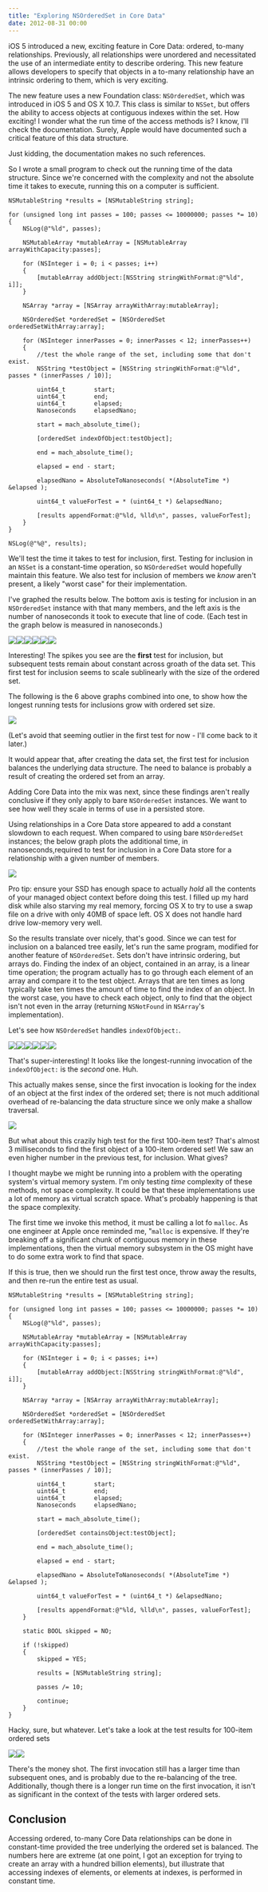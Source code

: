 ```yaml
---
title: "Exploring NSOrderedSet in Core Data"
date: 2012-08-31 00:00
---
```


<import><p>iOS 5 introduced a new, exciting feature in Core Data: ordered, to-many relationships. Previously, all relationships were unordered and necessitated the use of an intermediate entity to describe ordering. This new feature allows developers to specify that objects in a to-many relationship have an intrinsic ordering to them, which is very exciting. </p>

<p>The new feature uses a new Foundation class: <code>NSOrderedSet</code>, which was introduced in iOS 5 and OS X 10.7. This class is similar to <code>NSSet</code>, but offers the ability to access objects at contiguous indexes within the set. How exciting! I wonder what the run time of the access methods is? I know, I'll check the documentation. Surely, Apple would have documented such a critical feature of this data structure.</p>

<p>Just kidding, the documentation makes no such references. </p>

<p>So I wrote a small program to check out the running time of the data structure. Since we're concerned with the complexity and not the absolute time it takes to execute, running this on a computer is sufficient.</p>

<pre><code>NSMutableString *results = [NSMutableString string];

for (unsigned long int passes = 100; passes &lt;= 10000000; passes *= 10)
{
    NSLog(@"%ld", passes);

    NSMutableArray *mutableArray = [NSMutableArray arrayWithCapacity:passes];

    for (NSInteger i = 0; i &lt; passes; i++)
    {
        [mutableArray addObject:[NSString stringWithFormat:@"%ld", i]];
    }

    NSArray *array = [NSArray arrayWithArray:mutableArray];

    NSOrderedSet *orderedSet = [NSOrderedSet orderedSetWithArray:array];

    for (NSInteger innerPasses = 0; innerPasses &lt; 12; innerPasses++)
    {
        //test the whole range of the set, including some that don't exist.
        NSString *testObject = [NSString stringWithFormat:@"%ld", passes * (innerPasses / 10)];

        uint64_t        start;
        uint64_t        end;
        uint64_t        elapsed;
        Nanoseconds     elapsedNano;

        start = mach_absolute_time();

        [orderedSet indexOfObject:testObject];

        end = mach_absolute_time();

        elapsed = end - start;

        elapsedNano = AbsoluteToNanoseconds( *(AbsoluteTime *) &amp;elapsed );

        uint64_t valueForTest = * (uint64_t *) &amp;elapsedNano;

        [results appendFormat:@"%ld, %lld\n", passes, valueForTest];
    }
}

NSLog(@"%@", results);
</code></pre>

<p>We'll test the time it takes to test for inclusion, first. Testing for inclusion in an <code>NSSet</code> is a constant-time operation, so <code>NSOrderedSet</code> would hopefully maintain this feature. We also test for inclusion of members we <em>know</em> aren't present, a likely "worst case" for their implementation.</p>

<p>I've graphed the results below. The bottom axis is testing for inclusion in an <code>NSOrderedSet</code> instance with that many members, and the left axis is the number of nanoseconds it took to execute that line of code. (Each test in the graph below is measured in nanoseconds.)</p>
<img src="/img/import/blog/running-time-of-nsorderedset-in-ordered-to-many-core-data-relationships/0A08EEBA91D747FB8FF1F3A69A8349C9.png" class="img-responsive"><img src="/img/import/blog/running-time-of-nsorderedset-in-ordered-to-many-core-data-relationships/1EB17A30245B444DA975836FDDB0F053.png" class="img-responsive"><img src="/img/import/blog/running-time-of-nsorderedset-in-ordered-to-many-core-data-relationships/A18EE02707E845CA9D3B06A7EA49C2E4.png" class="img-responsive"><img src="/img/import/blog/running-time-of-nsorderedset-in-ordered-to-many-core-data-relationships/5BEE1C3455814408A1411729CB4B5B5F.png" class="img-responsive"><img src="/img/import/blog/running-time-of-nsorderedset-in-ordered-to-many-core-data-relationships/7A2664968015404F9A7D867DCE306700.png" class="img-responsive"><img src="/img/import/blog/running-time-of-nsorderedset-in-ordered-to-many-core-data-relationships/898B7FB232E94629828B77497E9C78E4.png" class="img-responsive"><p>Interesting! The spikes you see are the <strong>first</strong> test for inclusion, but subsequent tests remain about constant across groath of the data set. This first test for inclusion seems to scale sublinearly with the size of the ordered set. </p>

<p>The following is the 6 above graphs combined into one, to show how the longest running tests for inclusions grow with ordered set size.</p>
<img src="/img/import/blog/running-time-of-nsorderedset-in-ordered-to-many-core-data-relationships/16591322038D457A98F4E6D8E83D9747.png" class="img-responsive"><p>(Let's avoid that seeming outlier in the first test for now - I'll come back to it later.)</p>

<p>It would appear that, after creating the data set, the first test for inclusion balances the underlying data structure. The need to balance is probably a result of creating the ordered set from an array.</p>
<p>Adding Core Data into the mix was next, since these findings aren't really conclusive if they only apply to bare <code>NSOrderedSet</code> instances. We want to see how well they scale in terms of use in a persisted store.</p>

<p>Using relationships in a Core Data store appeared to add a constant slowdown to each request. When compared to using bare <code>NSOrderedSet</code> instances; the below graph plots the additional time, in nanoseconds,required to test for inclusion in a Core Data store for a relationship with a given number of members.</p>
<img src="/img/import/blog/running-time-of-nsorderedset-in-ordered-to-many-core-data-relationships/DACD0D9C667D4456A106FE618F123292.png" class="img-responsive"><p>Pro tip: ensure your SSD has enough space to actually <em>hold</em> all the contents of your managed object context before doing this test. I filled up my hard disk while also starving my real memory, forcing OS X to try to use a swap file on a drive with only 40MB of space left. OS X does not handle hard drive low-memory very well.</p>

<p>So the results translate over nicely, that's good. Since we can test for inclusion on a balanced tree easily, let's run the same program, modified for another feature of <code>NSOrderedSet</code>. Sets don't have intrinsic ordering, but arrays do. Finding the index of an object, contained in an array, is a linear time operation; the program actually has to go through each element of an array and compare it to the test object. Arrays that are ten times as long typically take ten times the amount of time to find the index of an object. In the worst case, you have to check each object, only to find that the object isn't not even in the array (returning <code>NSNotFound</code> in <code>NSArray</code>'s implementation).</p>

<p>Let's see how <code>NSOrderedSet</code> handles <code>indexOfObject:</code>.</p>
<img src="/img/import/blog/running-time-of-nsorderedset-in-ordered-to-many-core-data-relationships/DC25A86EAFAB4702B0CBCF07BA39E111.png" class="img-responsive"><img src="/img/import/blog/running-time-of-nsorderedset-in-ordered-to-many-core-data-relationships/BAAAC401380342B68502478CE945826C.png" class="img-responsive"><img src="/img/import/blog/running-time-of-nsorderedset-in-ordered-to-many-core-data-relationships/2420B1F219AC4283896E63DE1745B889.png" class="img-responsive"><img src="/img/import/blog/running-time-of-nsorderedset-in-ordered-to-many-core-data-relationships/527F9CCCB31F495CA1882BDB6EAE986C.png" class="img-responsive"><img src="/img/import/blog/running-time-of-nsorderedset-in-ordered-to-many-core-data-relationships/B4B35F4668134A95AA847263F81AE2A4.png" class="img-responsive"><img src="/img/import/blog/running-time-of-nsorderedset-in-ordered-to-many-core-data-relationships/5E8811D3716D426AB8AA2B7EC76DA724.png" class="img-responsive"><p>That's super-interesting! It looks like the longest-running invocation of the <code>indexOfObject:</code> is the <em>second</em> one. Huh.</p>

<p>This actually makes sense, since the first invocation is looking for the index of an object at the first index of the ordered set; there is not much additional overhead of re-balancing the data structure since we only make a shallow traversal. </p>
<img src="/img/import/blog/running-time-of-nsorderedset-in-ordered-to-many-core-data-relationships/2486911268E74E53B8D70E8390378B14.png" class="img-responsive"><p>But what about this crazily high test for the first 100-item test? That's almost 3 milliseconds to find the first object of a 100-item ordered set! We saw an even higher number in the previous test, for inclusion. What gives?</p>

<p>I thought maybe we might be running into a problem with the operating system's virtual memory system. I'm only testing <em>time</em> complexity of these methods, not space complexity. It could be that these implementations use a lot of memory as virtual scratch space. What's probably happening is that the space complexity.</p>

<p>The first time we invoke this method, it must be calling a lot fo <code>malloc</code>. As one engineer at Apple once reminded me, "<code>malloc</code> is  expensive. If they're breaking off a significant chunk of contiguous memory in these implementations, then the virtual memory subsystem in the OS might have to do some extra work to find that space.</p>

<p>If this is true, then we should run the first test once, throw away the results, and then re-run the entire test as usual.</p>

<pre><code>NSMutableString *results = [NSMutableString string];

for (unsigned long int passes = 100; passes &lt;= 10000000; passes *= 10)
{
    NSLog(@"%ld", passes);

    NSMutableArray *mutableArray = [NSMutableArray arrayWithCapacity:passes];

    for (NSInteger i = 0; i &lt; passes; i++)
    {
        [mutableArray addObject:[NSString stringWithFormat:@"%ld", i]];
    }

    NSArray *array = [NSArray arrayWithArray:mutableArray];

    NSOrderedSet *orderedSet = [NSOrderedSet orderedSetWithArray:array];

    for (NSInteger innerPasses = 0; innerPasses &lt; 12; innerPasses++)
    {
        //test the whole range of the set, including some that don't exist.
        NSString *testObject = [NSString stringWithFormat:@"%ld", passes * (innerPasses / 10)];

        uint64_t        start;
        uint64_t        end;
        uint64_t        elapsed;
        Nanoseconds     elapsedNano;

        start = mach_absolute_time();

        [orderedSet containsObject:testObject];

        end = mach_absolute_time();

        elapsed = end - start;

        elapsedNano = AbsoluteToNanoseconds( *(AbsoluteTime *) &amp;elapsed );

        uint64_t valueForTest = * (uint64_t *) &amp;elapsedNano;

        [results appendFormat:@"%ld, %lld\n", passes, valueForTest];
    }

    static BOOL skipped = NO;

    if (!skipped)
    {
        skipped = YES;

        results = [NSMutableString string];

        passes /= 10;

        continue;
    }
}
</code></pre>

<p>Hacky, sure, but whatever. Let's take a look at the test results for 100-item ordered sets</p>
<img src="/img/import/blog/running-time-of-nsorderedset-in-ordered-to-many-core-data-relationships/CDDBEEA9EFF649AC9A659BA0C5C679DA.png" class="img-responsive"><img src="/img/import/blog/running-time-of-nsorderedset-in-ordered-to-many-core-data-relationships/F24C924537A94CD097A8BB3DFFFBC806.png" class="img-responsive"><p>There's the money shot. The first invocation still has a larger time than subsequent ones, and is probably due to the re-balancing of the tree. Additionally, though there is a longer run time on the first invocation, it isn't as significant in the context of the tests with larger ordered sets.</p>

<h2 id="conclusion">Conclusion</h2>

<p>Accessing ordered, to-many Core Data relationships can be done in constant-time provided the tree underlying the ordered set is balanced. The numbers here are extreme (at one point, I got an exception for trying to create an array with a hundred billion elements), but illustrate that accessing indexes of elements, or elements at indexes, is performed in constant time. </p></import>

<!-- more -->

